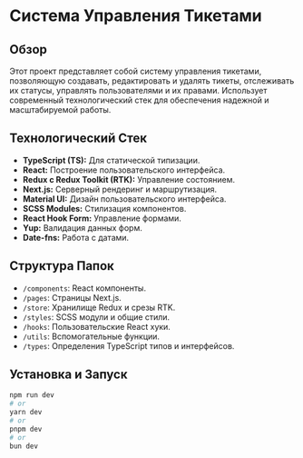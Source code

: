 # Система Управления Тикетами

## Обзор
Этот проект представляет собой систему управления тикетами, позволяющую создавать, редактировать и удалять тикеты, отслеживать их статусы, управлять пользователями и их правами. Использует современный технологический стек для обеспечения надежной и масштабируемой работы.

## Технологический Стек
- **TypeScript (TS):** Для статической типизации.
- **React:** Построение пользовательского интерфейса.
- **Redux с Redux Toolkit (RTK):** Управление состоянием.
- **Next.js:** Серверный рендеринг и маршрутизация.
- **Material UI:** Дизайн пользовательского интерфейса.
- **SCSS Modules:** Стилизация компонентов.
- **React Hook Form:** Управление формами.
- **Yup:** Валидация данных форм.
- **Date-fns:** Работа с датами.

## Структура Папок
- `/components`: React компоненты.
- `/pages`: Страницы Next.js.
- `/store`: Хранилище Redux и срезы RTK.
- `/styles`: SCSS модули и общие стили.
- `/hooks`: Пользовательские React хуки.
- `/utils`: Вспомогательные функции.
- `/types`: Определения TypeScript типов и интерфейсов.

## Установка и Запуск
```bash
npm run dev
# or
yarn dev
# or
pnpm dev
# or
bun dev
```
